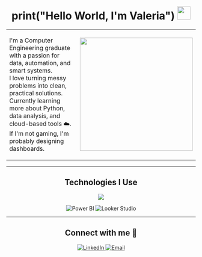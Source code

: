 <!-- 👋 Title with GIF -->
<h1 align="center"><b>print("Hello World, I'm Valeria") </b>
  <img src="https://media.giphy.com/media/hvRJCLFzcasrR4ia7z/giphy.gif" width="35">
</h1>


<table>
  <tr>
    <td>
      <p>
        I'm a Computer Engineering graduate with a passion for data, automation, and smart systems. <br>
        I love turning messy problems into clean, practical solutions. <br>
        Currently learning more about Python, data analysis, and cloud-based tools ☁️. <br>
        If I'm not gaming, I'm probably designing dashboards.
      </p>
    </td>
    <td>
      <img src="https://media2.giphy.com/media/v1.Y2lkPTc5MGI3NjExbHJ6ZHk1cWQ1aTEwdHQ3eHE4azRpOHF6bHdtZ2dkbGg4NGs0cHJhaSZlcD12MV9pbnRlcm5hbF9naWZfYnlfaWQmY3Q9Zw/5tMX3AGXnBBcs/giphy.gif" width="300">
    </td>
  </tr>
</table>



---

<!-- 🔧 Technologies -->
<div align="center">
  <h2>Technologies I Use </h2>
  <a href="https://skillicons.dev">
    <img src="https://skillicons.dev/icons?i=python,r,googlecloud&perline=6" />
  </a>
</div>

<!-- Manual icons for unsupported tools -->
<p align="center">
  <img src="https://img.shields.io/badge/Power%20BI-F2C811?style=for-the-badge&logo=powerbi&logoColor=black" alt="Power BI"/>
  <img src="https://img.shields.io/badge/Looker%20Studio-4285F4?style=for-the-badge&logo=looker&logoColor=white" alt="Looker Studio"/>
</p>

---

<!-- 🤝 Connect with me -->
<div align="center">
  <h2>Connect with me 🤝</h2>

  <a href="https://www.linkedin.com/in/valeriarv" target="_blank">
    <img src="https://img.shields.io/badge/LinkedIn-%230077B5?style=for-the-badge&logo=linkedin&logoColor=white" alt="LinkedIn" />
  </a>

  <a href="mailto:valeria.rojas.villegass@gmail.com">
    <img src="https://img.shields.io/badge/Email-D14836?style=for-the-badge&logo=gmail&logoColor=white" alt="Email" />
  </a>
</div>
